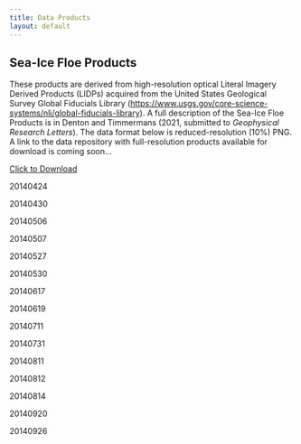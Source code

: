 ```yaml
---
title: Data Products
layout: default
---
```


## Sea-Ice Floe Products

These products are derived from high-resolution optical Literal Imagery Derived Products (LIDPs) acquired from the United States Geological Survey Global Fiducials Library (https://www.usgs.gov/core-science-systems/nli/global-fiducials-library). A full description of the Sea-Ice Floe Products is in Denton and Timmermans (2021, submitted to _Geophysical Research Letters_). The data format below is reduced-resolution (10%) PNG. A link to the data repository with full-resolution products available for download is coming soon...

<a href="/images/sea_ice_floe_products/beaufo_20120523_1_bwthresh015_strel1_3e_halfstep_bc_labeled.mat" download>Click to Download</a>

20140424
<img src="/images/sea_ice_floe_products/display_miz01a628560aws01_20140424_m_fr_bwthresh045_strel1_20e_halfstep_labeled_rgb.png" alt="" class="img-responsive">
<img src="/images/sea_ice_floe_products/display_miz02a620250aws02_20140424_m_fr_bwthresh05_strel1_25e_halfstep_labeled_rgb.png" alt="" class="img-responsive">
<img src="/images/sea_ice_floe_products/display_miz03a827060aws03_20140424_m_fr_bwthresh05_strel1_20e_halfstep_labeled_rgb.png" alt="" class="img-responsive">

20140430
<img src="/images/sea_ice_floe_products/display_miz01a628560aws01_20140430_m_fr_bwthresh0425_strel1_25e_halfstep_labeled_rgb_m.png" alt="" class="img-responsive">
<img src="/images/sea_ice_floe_products/display_miz02a620250aws02_20140430_m_fr_bwthresh045_strel1_15e_halfstep_labeled_rgb_m.png" alt="" class="img-responsive">
<img src="/images/sea_ice_floe_products/display_miz03a827060aws03_20140430_m_fr_bwthresh05_strel1_15e_halfstep_labeled_rgb.png" alt="" class="img-responsive">

20140506
<img src="/images/sea_ice_floe_products/display_miz03a827060aws03_20140506_m_fr_bwthresh06_strel1_40e_halfstep_labeled_rgb.png" alt="" class="img-responsive">

20140507
<img src="/images/sea_ice_floe_products/display_miz04a824050aws04_20140507_m_fr_bwthresh0575_strel1_15e_halfstep_labeled_rgb_m.png" alt="" class="img-responsive">

20140527
<img src="/images/sea_ice_floe_products/display_miz02a533365wb11_20140527_m_fr_bwthresh07_strel1_25e_halfstep_labeled_rgb.png" alt="" class="img-responsive">
<img src="/images/sea_ice_floe_products/display_miz03a533266wb02_20140527_m_fr_bwthresh07_strel1_30e_halfstep_labeled_rgb.png" alt="" class="img-responsive">
<img src="/images/sea_ice_floe_products/display_miz04a533340wb09_20140527_m_fr_bwthresh07_strel1_20e_halfstep_labeled_rgb.png" alt="" class="img-responsive">

20140530
<img src="/images/sea_ice_floe_products/display_miz02a533365wb11_20140530_m_fr_bwthresh06_strel1_25e_halfstep_labeled_rgb_m.png" alt="" class="img-responsive">

20140617
<img src="/images/sea_ice_floe_products/display_miz01a533357wb10_20140617_m_fr_bwthresh04_strel1_50e_halfstep_labeled_rgb.png" alt="" class="img-responsive">

20140619
<img src="/images/sea_ice_floe_products/display_miz03a533266wb02_20140619_m_fr_bwthresh03_strel1_50e_halfstep_labeled_rgb.png" alt="" class="img-responsive">

20140711
<img src="/images/sea_ice_floe_products/display_miz04a533340wb09_20140711_m_fr_bwthresh0175_strel1_35e_halfstep_labeled_rgb.png" alt="" class="img-responsive">

20140731
<img src="/images/sea_ice_floe_products/display_miz04a533340wb09_20140731_m_fr_bwthresh021_strel1_25e_halfstep_labeled_rgb.png" alt="" class="img-responsive">

20140811
<img src="/images/sea_ice_floe_products/display_miz01a628560aws01_20140811_m_fr_bwthresh015_strel1_15e_halfstep_labeled_rgb.png" alt="" class="img-responsive">

20140812
<img src="/images/sea_ice_floe_products/display_miz03a827060aws03_20140812_fr_bwthresh0175_strel1_25e_halfstep_labeled_rgb.png" alt="" class="img-responsive">

20140814
<img src="/images/sea_ice_floe_products/display_miz01a628560aws01_20140814_m_br_bwthresh0245_strel1_4e_sqrtstep_bc_labeled_rgb.png" alt="" class="img-responsive">
<img src="/images/sea_ice_floe_products/display_miz02a620250aws02_20140814_m_fr_bwthresh02225_strel1_19e_halfstep_labeled_rgb.png" alt="" class="img-responsive">

20140920
<img src="/images/sea_ice_floe_products/display_MIZ05a823050AWS05_20140920_m_fr_bwthresh04_strel1_20e_halfstep_labeled_rgb.png" alt="" class="img-responsive">

20140926
<img src="/images/sea_ice_floe_products/display_miz05a498015wb34_20140926_m_fr_bwthresh06_strel1_25e_halfstep_labeled_rgb.png" alt="" class="img-responsive">










